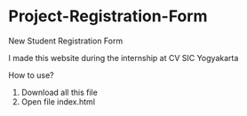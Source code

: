 # Project-Registration-Form
 New Student Registration Form
 
I made this website during the internship at CV SIC Yogyakarta

How to use?
1. Download all this file
2. Open file index.html

